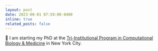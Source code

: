 ```yaml
---
layout: post
date: 2023-08-01 07:59:00-0400
inline: true
related_posts: false
---
```


🗽 I am starting my PhD at the [Tri-Institutional Program in Computational Biology & Medicine](https://compbio.triiprograms.org/) in New York City.